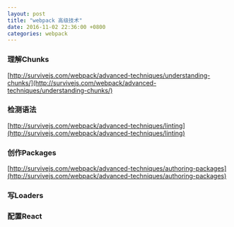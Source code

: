 ```yaml
---
layout: post
title: "webpack 高级技术"
date: 2016-11-02 22:36:00 +0800
categories: webpack
---
```


### 理解Chunks
[http://survivejs.com/webpack/advanced-techniques/understanding-chunks/](http://survivejs.com/webpack/advanced-techniques/understanding-chunks/)
### 检测语法
[http://survivejs.com/webpack/advanced-techniques/linting](http://survivejs.com/webpack/advanced-techniques/linting)
### 创作Packages
[http://survivejs.com/webpack/advanced-techniques/authoring-packages](http://survivejs.com/webpack/advanced-techniques/authoring-packages)
### 写Loaders

### 配置React
